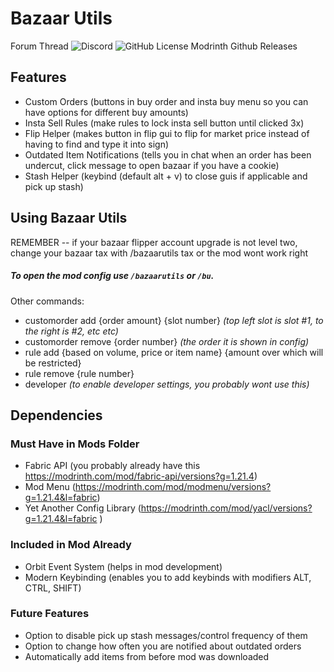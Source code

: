# Bazaar Utils

Forum Thread
![Discord](https://img.shields.io/discord/1337164726802579597?label=Discord)
![GitHub License](https://img.shields.io/github/license/mkram17/Bazaar-Utils?style=flat)
Modrinth
Github Releases

## Features

- Custom Orders (buttons in buy order and insta buy menu so you can have options for different buy amounts)
- Insta Sell Rules (make rules to lock insta sell button until clicked 3x)
- Flip Helper (makes button in flip gui to flip for market price instead of having to find and type it into sign)
- Outdated Item Notifications (tells you in chat when an order has been undercut, click message to open bazaar if you have a cookie)
- Stash Helper (keybind (default alt + v) to close guis if applicable and pick up stash)

## Using Bazaar Utils

REMEMBER -- if your bazaar flipper account upgrade is not level two, change your bazaar tax with /bazaarutils tax or the mod wont work right
##### To open the mod config use `/bazaarutils` or `/bu`.
Other commands:
- customorder add {order amount} {slot number} _(top left slot is slot #1, to the right is #2, etc etc)_
- customorder remove {order number} _(the order it is shown in config)_
- rule add {based on volume, price or item name} {amount over which will be restricted}
- rule remove {rule number}
- developer _(to enable developer settings, you probably wont use this)_

## Dependencies

### Must Have in Mods Folder

- Fabric API (you probably already have this https://modrinth.com/mod/fabric-api/versions?g=1.21.4)
- Mod Menu (https://modrinth.com/mod/modmenu/versions?g=1.21.4&l=fabric)
- Yet Another Config Library (https://modrinth.com/mod/yacl/versions?g=1.21.4&l=fabric )

### Included in Mod Already

- Orbit Event System (helps in mod development)
- Modern Keybinding (enables you to add keybinds with modifiers ALT, CTRL, SHIFT)

### Future Features

- Option to disable pick up stash messages/control frequency of them
- Option to change how often you are notified about outdated orders
- Automatically add items from before mod was downloaded

